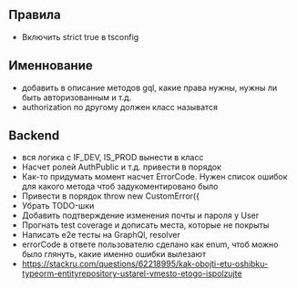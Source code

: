 ## Правила
- Включить strict true в tsconfig

## Именнование
- добавить в описание методов gql, какие права нужны, нужны ли быть авторизованным и т.д.
- authorization по другому должен класс называтся


## Backend
- вся логика с IF_DEV, IS_PROD вынести в класс 
- Насчет ролей AuthPublic и т.д. привести в порядок
- Как-то придумать момент насчет ErrorCode. Нужен список ошибок для какого метода чтоб задукоментировано было
- Привести в порядок throw new CustomError({
- Убрать TODO-шки
- Добавить подтверждение изменения почты и пароля у User
- Прогнать test coverage и дописать места, которые не покрыты
- Написать e2e тесты на GraphQl, resolver
- errorCode в ответе пользователю сделано как enum, чтоб можно было глянуть, какие именно ошибки вылезают
- https://stackru.com/questions/62218995/kak-obojti-etu-oshibku-typeorm-entityrepository-ustarel-vmesto-etogo-ispolzujte